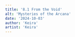 ```yaml
---
title: '8.1 From the Void'
alt: 'Mysteries of the Arcana'
date: '2024-10-03'
author: 'Keira'
artist: 'Keira'
---
```

